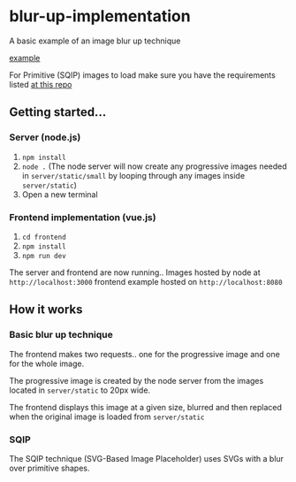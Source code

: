 # blur-up-implementation
A basic example of an image blur up technique

[example](https://i.imgur.com/RQGRUx1.gifv)

For Primitive (SQIP) images to load make sure you have the requirements listed [at this repo](https://github.com/technopagan/sqip)

## Getting started...
### Server (node.js)
1. `npm install`
2. `node .` (The node server will now create any progressive images needed in `server/static/small` by looping through any images inside `server/static`)
3. Open a new terminal

### Frontend implementation (vue.js)
1. `cd frontend`
2. `npm install`
3. `npm run dev`

The server and frontend are now running.. Images hosted by node at `http://localhost:3000` frontend example hosted on `http://localhost:8080`

## How it works
### Basic blur up technique
The frontend makes two requests.. one for the progressive image and one for the whole image.

The progressive image is created by the node server from the images located in `server/static` to 20px wide.

The frontend displays this image at a given size, blurred and then replaced when the original image is loaded from `server/static`

### SQIP
The SQIP technique (SVG-Based Image Placeholder) uses SVGs with a blur over primitive shapes.
